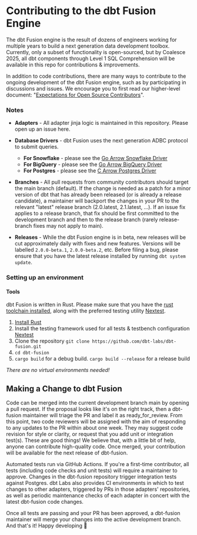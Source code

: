 # Contributing to the dbt Fusion Engine

The dbt Fusion engine is the result of dozens of engineers working for multiple years to build a next generation data development toolbox. Currently, only a subset of functionality is open-sourced, but by Coalesce 2025, all dbt components through Level 1 SQL Comprehension will be available in this repo for contributions & improvements.

In addition to code contributions, there are many ways to contribute to the ongoing development of the dbt Fusion engine, such as by participating in discussions and issues. We encourage you to first read our higher-level document: "[Expectations for Open Source Contributors](https://docs.getdbt.com/community/resources/oss-expectations)".

### Notes
* **Adapters** - All adapter jinja logic is maintained in this repository. Please open up an issue here.
* **Database Drivers** - dbt Fusion uses the next generation ADBC protocol to submit queries. 
  * **For Snowflake** - please see the [Go Arrow Snowflake Driver](https://github.com/apache/arrow-adbc/tree/main/go/adbc/driver/snowflake)
  * **For BigQuery** - please see the [Go Arrow BigQuery Driver](https://github.com/apache/arrow-adbc/tree/main/go/adbc/driver/bigquery)
  * **For Postgres** - please see the [C Arrow Postgres Driver](https://github.com/dbt-labs/arrow-adbc/tree/main/c/driver/postgresql)
  
* **Branches** - All pull requests from community contributors should target the main branch (default). If the change is needed as a patch for a minor version of dbt that has already been released (or is already a release candidate), a maintainer will backport the changes in your PR to the relevant "latest" release branch (2.0.latest, 2.1.latest, ...). If an issue fix applies to a release branch, that fix should be first committed to the development branch and then to the release branch (rarely release-branch fixes may not apply to main).
* **Releases** - While the dbt Fusion engine is in beta, new releases will be cut approximately daily with fixes and new features. Versions will be labelled `2.0.0-beta.1`, `2.0.0-beta.2`, etc. Before filing a bug, please ensure that you have the latest release installed by running `dbt system update`. 

### Setting up an environment

#### Tools
dbt Fusion is written in Rust. Please make sure that you have the [rust toolchain installed](https://www.rust-lang.org/tools/install), along with the preferred testing utility [Nextest](https://nexte.st/). 

1. [Install Rust](https://www.rust-lang.org/tools/install)
2. Install the testing framework used for all tests & testbench configuration [Nextest](https://nexte.st/docs/installation/pre-built-binaries/)
3. Clone the repository `git clone https://github.com/dbt-labs/dbt-fusion.git`
4. `cd dbt-fusion`
5. `cargo build` for a debug build. `cargo build --release` for a release build

*There are no virtual environments needed!*


## Making a Change to dbt Fusion
Code can be merged into the current development branch main by opening a pull request. If the proposal looks like it's on the right track, then a dbt-fusion maintainer will triage the PR and label it as ready_for_review. From this point, two code reviewers will be assigned with the aim of responding to any updates to the PR within about one week. They may suggest code revision for style or clarity, or request that you add unit or integration test(s). These are good things! We believe that, with a little bit of help, anyone can contribute high-quality code. Once merged, your contribution will be available for the next release of dbt-fusion.

Automated tests run via GitHub Actions. If you're a first-time contributor, all tests (including code checks and unit tests) will require a maintainer to approve. Changes in the dbt-fusion repository trigger integration tests against Postgres. dbt Labs also provides CI environments in which to test changes to other adapters, triggered by PRs in those adapters' repositories, as well as periodic maintenance checks of each adapter in concert with the latest dbt-fusion code changes.

Once all tests are passing and your PR has been approved, a dbt-fusion maintainer will merge your changes into the active development branch. And that's it! Happy developing 🎉